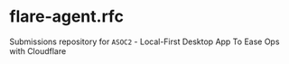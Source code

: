 # flare-agent.rfc
Submissions repository for `ASOC2` - Local-First Desktop App To Ease Ops with Cloudflare
